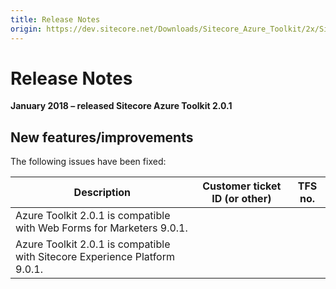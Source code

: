 ```yaml
---
title: Release Notes
origin: https://dev.sitecore.net/Downloads/Sitecore_Azure_Toolkit/2x/Sitecore_Azure_Toolkit_201/Release_Notes
---
```


# Release Notes

**January 2018 – released Sitecore Azure Toolkit 2.0.1**

## New features/improvements

The following issues have been fixed:

 | Description | Customer ticket ID (or other) | TFS no. |
 | --- | --- | --- |
 | ​Azure Toolkit 2.0.1 is compatible with Web Forms for Marketers 9.0.1. |  |  |
 | ​Azure Toolkit 2.0.1 is compatible with Sitecore Experience Platform 9.0.1. |  |  |